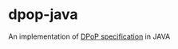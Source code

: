 # dpop-java
An implementation of [DPoP specification](https://datatracker.ietf.org/doc/draft-fett-oauth-dpop/) in JAVA

